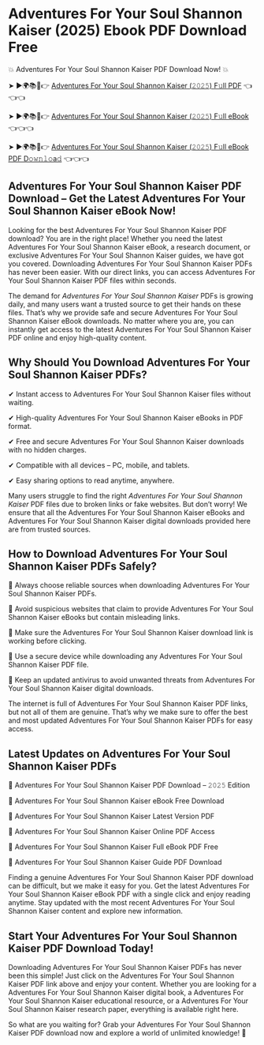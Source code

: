 # Adventures For Your Soul Shannon Kaiser (2025) Ebook PDF Download Free

💥 Adventures For Your Soul Shannon Kaiser PDF Download Now! 💥

➤ ►🌍📚📱👉 [Adventures For Your Soul Shannon Kaiser (𝟸𝟶𝟸𝟻) F𝚞ll PDF](https://getpdf.xyz/adventures-for-your-soul-shannon-kaiser) 👈👈👈


➤ ►🌍📚📱👉 [Adventures For Your Soul Shannon Kaiser (𝟸𝟶𝟸𝟻) F𝚞ll eBook](https://getpdf.xyz/adventures-for-your-soul-shannon-kaiser) 👈👈👈


➤ ►🌍📚📱👉 [Adventures For Your Soul Shannon Kaiser (𝟸𝟶𝟸𝟻) F𝚞ll eBook PDF D𝚘𝚠𝚗𝚕𝚘a𝚍](https://getpdf.xyz/adventures-for-your-soul-shannon-kaiser) 👈👈👈


## Adventures For Your Soul Shannon Kaiser PDF Download – Get the Latest Adventures For Your Soul Shannon Kaiser eBook Now!

Looking for the best Adventures For Your Soul Shannon Kaiser PDF download? You are in the right place! Whether you need the latest Adventures For Your Soul Shannon Kaiser eBook, a research document, or exclusive Adventures For Your Soul Shannon Kaiser guides, we have got you covered. Downloading Adventures For Your Soul Shannon Kaiser PDFs has never been easier. With our direct links, you can access Adventures For Your Soul Shannon Kaiser PDF files within seconds.

The demand for *Adventures For Your Soul Shannon Kaiser* PDFs is growing daily, and many users want a trusted source to get their hands on these files. That’s why we provide safe and secure Adventures For Your Soul Shannon Kaiser eBook downloads. No matter where you are, you can instantly get access to the latest Adventures For Your Soul Shannon Kaiser PDF online and enjoy high-quality content.

## Why Should You Download Adventures For Your Soul Shannon Kaiser PDFs?

✔ Instant access to Adventures For Your Soul Shannon Kaiser files without waiting.

✔ High-quality Adventures For Your Soul Shannon Kaiser eBooks in PDF format.

✔ Free and secure Adventures For Your Soul Shannon Kaiser downloads with no hidden charges.

✔ Compatible with all devices – PC, mobile, and tablets.

✔ Easy sharing options to read anytime, anywhere.

Many users struggle to find the right *Adventures For Your Soul Shannon Kaiser* PDF files due to broken links or fake websites. But don’t worry! We ensure that all the Adventures For Your Soul Shannon Kaiser eBooks and Adventures For Your Soul Shannon Kaiser digital downloads provided here are from trusted sources.

## How to Download Adventures For Your Soul Shannon Kaiser PDFs Safely?

📌 Always choose reliable sources when downloading Adventures For Your Soul Shannon Kaiser PDFs.

📌 Avoid suspicious websites that claim to provide Adventures For Your Soul Shannon Kaiser eBooks but contain misleading links.

📌 Make sure the Adventures For Your Soul Shannon Kaiser download link is working before clicking.

📌 Use a secure device while downloading any Adventures For Your Soul Shannon Kaiser PDF file.

📌 Keep an updated antivirus to avoid unwanted threats from Adventures For Your Soul Shannon Kaiser digital downloads.

The internet is full of Adventures For Your Soul Shannon Kaiser PDF links, but not all of them are genuine. That’s why we make sure to offer the best and most updated Adventures For Your Soul Shannon Kaiser PDFs for easy access.

## Latest Updates on Adventures For Your Soul Shannon Kaiser PDFs

🔹 Adventures For Your Soul Shannon Kaiser PDF Download – 𝟸𝟶𝟸𝟻 Edition

🔹 Adventures For Your Soul Shannon Kaiser eBook Free Download

🔹 Adventures For Your Soul Shannon Kaiser Latest Version PDF

🔹 Adventures For Your Soul Shannon Kaiser Online PDF Access

🔹 Adventures For Your Soul Shannon Kaiser Full eBook PDF Free

🔹 Adventures For Your Soul Shannon Kaiser Guide PDF Download

Finding a genuine Adventures For Your Soul Shannon Kaiser PDF download can be difficult, but we make it easy for you. Get the latest Adventures For Your Soul Shannon Kaiser eBook PDF with a single click and enjoy reading anytime. Stay updated with the most recent Adventures For Your Soul Shannon Kaiser content and explore new information.

## Start Your Adventures For Your Soul Shannon Kaiser PDF Download Today!

Downloading Adventures For Your Soul Shannon Kaiser PDFs has never been this simple! Just click on the Adventures For Your Soul Shannon Kaiser PDF link above and enjoy your content. Whether you are looking for a Adventures For Your Soul Shannon Kaiser digital book, a Adventures For Your Soul Shannon Kaiser educational resource, or a Adventures For Your Soul Shannon Kaiser research paper, everything is available right here.

So what are you waiting for? Grab your Adventures For Your Soul Shannon Kaiser PDF download now and explore a world of unlimited knowledge! 🚀